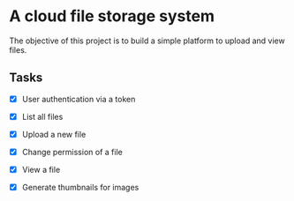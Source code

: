 # A cloud file storage system
The objective of this project is to build a simple platform to upload and view files.

## Tasks 
- [x] User authentication via a token
- [x] List all files
- [x] Upload a new file
- [x] Change permission of a file
- [x] View a file
- [x] Generate thumbnails for images

